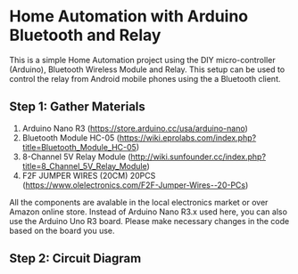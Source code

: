 # Home Automation with Arduino Bluetooth and Relay
This is a simple Home Automation project using the DIY micro-controller (Arduino), Bluetooth Wireless Module and Relay. This setup can be used to control the relay from Android mobile phones using the a Bluetooth client.

## Step 1: Gather Materials
1. Arduino Nano R3 (https://store.arduino.cc/usa/arduino-nano)
2. Bluetooth Module HC-05 (https://wiki.eprolabs.com/index.php?title=Bluetooth_Module_HC-05)
3. 8-Channel 5V Relay Module (http://wiki.sunfounder.cc/index.php?title=8_Channel_5V_Relay_Module)
4. F2F JUMPER WIRES (20CM) 20PCS (https://www.olelectronics.com/F2F-Jumper-Wires--20-PCs)

All the components are avalable in the local electronics market or over Amazon online store. Instead of Arduino Nano R3.x used here, you can also use the Arduino Uno R3 board. Please make necessary changes in the code based on the board you use.

## Step 2: Circuit Diagram
